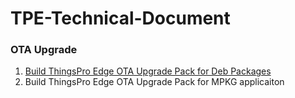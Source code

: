 # TPE-Technical-Document



### OTA Upgrade

1. [Build ThingsPro Edge OTA Upgrade Pack for Deb Packages](https://github.com/TPE-TIGER/TPE-Technical-Document/blob/main/documents/Build%20ThingsPro%20Edge%20OTA%20Upgrade%20Pack%20for%20Deb%20Packages.md)
2. Build ThingsPro Edge OTA Upgrade Pack for MPKG applicaiton
